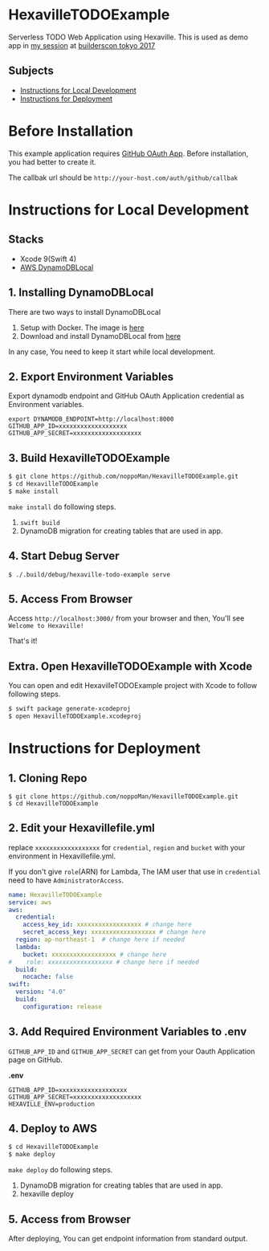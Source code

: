 # HexavilleTODOExample

Serverless TODO Web Application using Hexaville.
This is used as demo app in [my session](https://builderscon.io/tokyo/2017/session/d0e6158e-b640-4eee-b17e-7cd77f2d0474) at [builderscon tokyo  2017](https://builderscon.io/tokyo/2017)


## Subjects
* [Instructions for Local Development](#instructions-for-Local-Development)
* [Instructions for Deployment](#instructions-for-deployment)

# Before Installation

This example application requires [GitHub OAuth App](https://github.com/settings/developers).
Before installation, you had better to create it.

The callbak url should be `http://your-host.com/auth/github/callbak`

# Instructions for Local Development

## Stacks
* Xcode 9(Swift 4)
* [AWS DynamoDBLocal](http://docs.aws.amazon.com/amazondynamodb/latest/developerguide/DynamoDBLocal.html)

## 1. Installing DynamoDBLocal

There are two ways to install DynamoDBLocal

1. Setup with Docker. The image is [here](https://hub.docker.com/r/deangiberson/aws-dynamodb-local/)
2. Download and install DynamoDBLocal from [here](http://docs.aws.amazon.com/amazondynamodb/latest/developerguide/DynamoDBLocal.html)

In any case, You need to keep it start while local development.

## 2. Export Environment Variables

Export dynamodb endpoint and GitHub OAuth Application credential as Environment variables.

```
export DYNAMODB_ENDPOINT=http://localhost:8000
GITHUB_APP_ID=xxxxxxxxxxxxxxxxxxx
GITHUB_APP_SECRET=xxxxxxxxxxxxxxxxxxx
```

## 3. Build HexavilleTODOExample

```sh
$ git clone https://github.com/noppoMan/HexavilleTODOExample.git
$ cd HexavilleTODOExample
$ make install
```

`make install` do following steps.

1. `swift build`
2. DynamoDB migration for creating tables that are used in app.

## 4. Start Debug Server

```
$ ./.build/debug/hexaville-todo-example serve
```

## 5. Access From Browser

Access `http://localhost:3000/` from your browser and then, You'll see `Welcome to Hexaville!`

That's it!


## Extra. Open HexavilleTODOExample with Xcode

You can open and edit HexavilleTODOExample project with Xcode to follow following steps.

```sh
$ swift package generate-xcodeproj
$ open HexavilleTODOExample.xcodeproj
```

# Instructions for Deployment

## 1. Cloning Repo

```
$ git clone https://github.com/noppoMan/HexavilleTODOExample.git
$ cd HexavilleTODOExample
```

## 2. Edit your Hexavillefile.yml

replace `xxxxxxxxxxxxxxxxxx` for `credential`, `region` and `bucket` with your environment in Hexavillefile.yml.

If you don't give `role`(ARN) for Lambda, The IAM user that use in `credential` need to have `AdministratorAccess`.

```yaml
name: HexavilleTODOExample
service: aws
aws:
  credential:
    access_key_id: xxxxxxxxxxxxxxxxxx # change here
    secret_access_key: xxxxxxxxxxxxxxxxxx # change here
  region: ap-northeast-1  # change here if needed
  lambda:
    bucket: xxxxxxxxxxxxxxxxxx # change here
#    role: xxxxxxxxxxxxxxxxxx # change here if needed
  build:
    nocache: false
swift:
  version: "4.0"
  build:
    configuration: release
```

## 3. Add Required Environment Variables to .env

`GITHUB_APP_ID` and `GITHUB_APP_SECRET` can get from your Oauth Application page on GitHub.

**.env**
```
GITHUB_APP_ID=xxxxxxxxxxxxxxxxxxx
GITHUB_APP_SECRET=xxxxxxxxxxxxxxxxxxx
HEXAVILLE_ENV=production
```

## 4. Deploy to AWS

```sh
$ cd HexavilleTODOExample
$ make deploy
```

`make deploy` do following steps.

1. DynamoDB migration for creating tables that are used in app.
2. hexaville deploy

## 5. Access from Browser

After deploying, You can get endpoint information from standard output.
